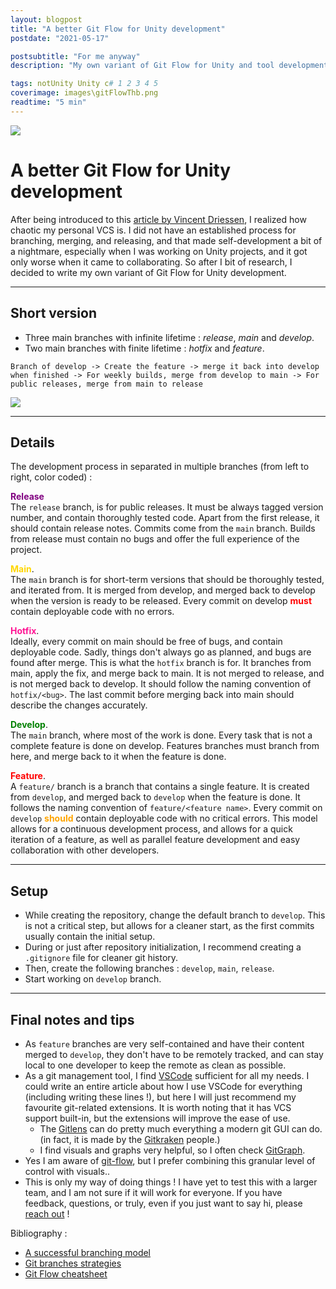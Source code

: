 ```yaml
---
layout: blogpost
title: "A better Git Flow for Unity development"
postdate: "2021-05-17"

postsubtitle: "For me anyway"
description: "My own variant of Git Flow for Unity and tool development"

tags: notUnity Unity c# 1 2 3 4 5
coverimage: images\gitFlowThb.png
readtime: "5 min"
---
```


<img class="banner" src="/images/gitFlowBanner.png">

# A better Git Flow for Unity development

After being introduced to this [article by Vincent Driessen](https://nvie.com/posts/a-successful-git-branching-model/), I realized how chaotic my personal VCS is. I did not have an established process for branching, merging, and releasing, and that made self-development a bit of a nightmare, especially when I was working on Unity projects, and it got only worse when it came to collaborating. So after I bit of research, I decided to write my own variant of Git Flow for Unity development.

___

## Short version

- Three main branches with infinite lifetime : *release*, *main* and *develop*.
- Two main branches with finite lifetime : *hotfix* and *feature*.

`Branch of develop -> Create the feature -> merge it back into develop when finished -> For weekly builds, merge from develop to main -> For public releases, merge from main to release`

![](\images\gitgraph.png)

___

## Details

The development process in separated in multiple branches (from left to right, color coded) : 

<b><span style="color:purple">Release</span></b><br>
The `release` branch, is for public releases. It must be always tagged version number, and contain thoroughly tested code. Apart from the first release, it should contain release notes. Commits come from the `main` branch. Builds from release must contain no bugs and offer the full experience of the project.

<b><span style="color:gold">Main</span></b>.<br>
The `main` branch is for short-term versions that should be thoroughly tested, and iterated from. It is merged from develop, and merged back to develop when the version is ready to be released.
Every commit on develop <b><span style="color:red">must</span></b> contain deployable code with no errors.

<b><span style="color:DeepPink">Hotfix</span></b>.<br>
Ideally, every commit on main should be free of bugs, and contain deployable code. Sadly, things don't always go as planned, and bugs are found after merge. This is what the `hotfix` branch is for. It branches from main, apply the fix, and merge back to main. It is not merged to release, and is not merged back to develop. It should follow the naming convention of `hotfix/<bug>`. The last commit before merging back into main should describe the changes accurately.

<b><span style="color:green">Develop</span></b>.<br>
The `main` branch, where most of the work is done. Every task that is not a complete feature is done on develop. Features branches must branch from here, and merge back to it when the feature is done.


<b><span style="color:red">Feature</span></b>.<br>
A `feature/` branch is a branch that contains a single feature. It is created from `develop`, and merged back to `develop` when the feature is done. It follows the naming convention of `feature/<feature name>`.
Every commit on `develop` <b><span style="color:orange">should</span></b> contain deployable code with no critical errors.
This model allows for a continuous development process, and allows for a quick iteration of a feature, as well as parallel feature development and easy collaboration with other developers.

___
## Setup

- While creating the repository, change the default branch to `develop`. This is not a critical step, but allows for a cleaner start, as the first commits usually contain the initial setup.
- During or just after repository initialization, I recommend creating a `.gitignore` file for cleaner git history.
- Then, create the following branches : `develop`, `main`, `release`. 
- Start working on `develop` branch.

___
## Final notes and tips

- As `feature` branches are very self-contained and have their content merged to `develop`, they don't have to be remotely tracked, and can stay local to one developer to keep the remote as clean as possible.
- As a git management tool, I find [VSCode](https://code.visualstudio.com/) sufficient for all my needs. I could write an entire article about how I use VSCode for everything (including writing these lines !), but here I will just recommend my favourite git-related extensions. It is worth noting that it has VCS support built-in, but the extensions will improve the ease of use.
  - The [Gitlens](https://marketplace.visualstudio.com/items?itemName=eamodio.gitlens) can do pretty much everything a modern git GUI can do. (in fact, it is made by the [Gitkraken](https://www.gitkraken.com/) people.)
  - I find visuals and graphs very helpful, so I often check [GitGraph](https://marketplace.visualstudio.com/items?itemName=mhutchie.git-graph).
- Yes I am aware of [git-flow](https://danielkummer.github.io/git-flow-cheatsheet/), but I prefer combining this granular level of control with visuals..
- This is only my way of doing things ! I have yet to test this with a larger team, and I am not sure if it will work for everyone. If you have feedback, questions, or truly, even if you just want to say hi, please [reach out](/aboutme.html) ! 


Bibliography :

- [A successful branching model](https://nvie.com/posts/a-successful-git-branching-model/)
- [Git branches strategies](https://www.gitkraken.com/learn/git/best-practices/git-branch-strategy)
- [Git Flow cheatsheet](https://danielkummer.github.io/git-flow-cheatsheet/)
